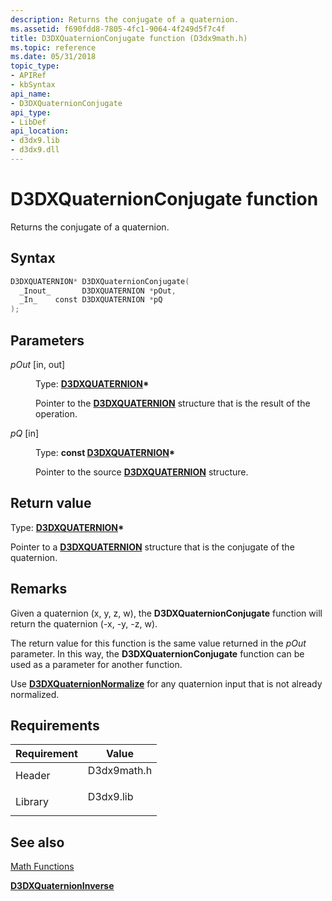 ```yaml
---
description: Returns the conjugate of a quaternion.
ms.assetid: f690fdd8-7805-4fc1-9064-4f249d5f7c4f
title: D3DXQuaternionConjugate function (D3dx9math.h)
ms.topic: reference
ms.date: 05/31/2018
topic_type: 
- APIRef
- kbSyntax
api_name: 
- D3DXQuaternionConjugate
api_type: 
- LibDef
api_location: 
- d3dx9.lib
- d3dx9.dll
---
```


# D3DXQuaternionConjugate function

Returns the conjugate of a quaternion.

## Syntax


```C++
D3DXQUATERNION* D3DXQuaternionConjugate(
  _Inout_       D3DXQUATERNION *pOut,
  _In_    const D3DXQUATERNION *pQ
);
```



## Parameters

<dl> <dt>

*pOut* \[in, out\]
</dt> <dd>

Type: **[**D3DXQUATERNION**](d3dxquaternion.md)\***

Pointer to the [**D3DXQUATERNION**](d3dxquaternion.md) structure that is the result of the operation.

</dd> <dt>

*pQ* \[in\]
</dt> <dd>

Type: **const [**D3DXQUATERNION**](d3dxquaternion.md)\***

Pointer to the source [**D3DXQUATERNION**](d3dxquaternion.md) structure.

</dd> </dl>

## Return value

Type: **[**D3DXQUATERNION**](d3dxquaternion.md)\***

Pointer to a [**D3DXQUATERNION**](d3dxquaternion.md) structure that is the conjugate of the quaternion.

## Remarks

Given a quaternion (x, y, z, w), the **D3DXQuaternionConjugate** function will return the quaternion (-x, -y, -z, w).

The return value for this function is the same value returned in the *pOut* parameter. In this way, the **D3DXQuaternionConjugate** function can be used as a parameter for another function.

Use [**D3DXQuaternionNormalize**](d3dxquaternionnormalize.md) for any quaternion input that is not already normalized.

## Requirements



| Requirement | Value |
|--------------------|----------------------------------------------------------------------------------------|
| Header<br/>  | <dl> <dt>D3dx9math.h</dt> </dl> |
| Library<br/> | <dl> <dt>D3dx9.lib</dt> </dl>   |



## See also

<dl> <dt>

[Math Functions](dx9-graphics-reference-d3dx-functions-math.md)
</dt> <dt>

[**D3DXQuaternionInverse**](d3dxquaternioninverse.md)
</dt> </dl>

 

 




